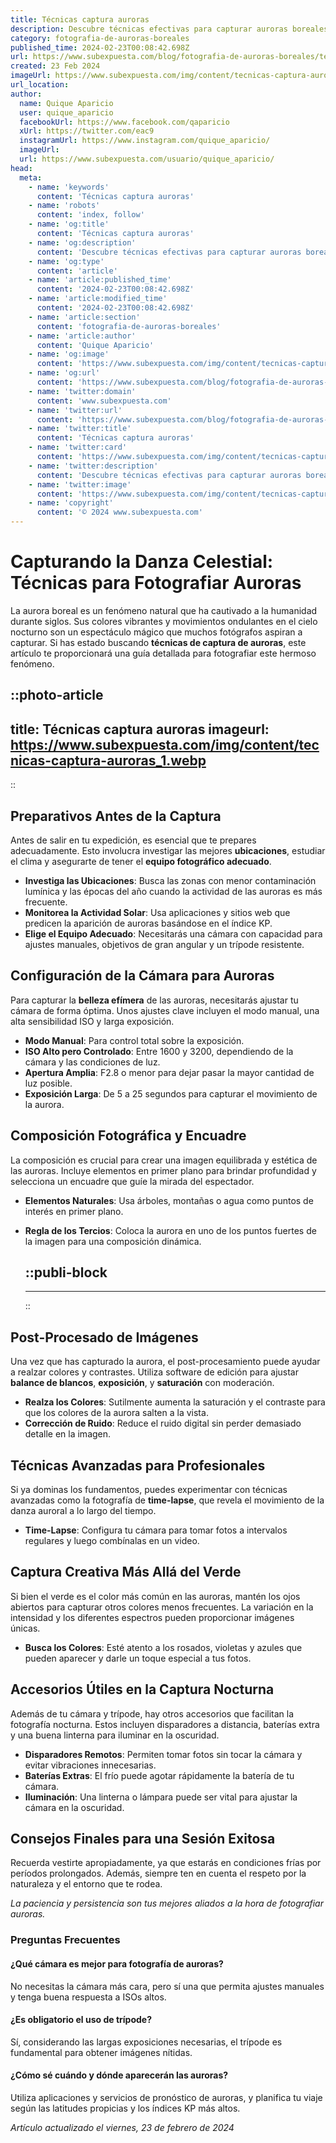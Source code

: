 ```yaml
---
title: Técnicas captura auroras
description: Descubre técnicas efectivas para capturar auroras boreales. Fotografía y admira su belleza con nuestros consejos y equipos recomendados.
category: fotografia-de-auroras-boreales
published_time: 2024-02-23T00:08:42.698Z
url: https://www.subexpuesta.com/blog/fotografia-de-auroras-boreales/tecnicas-captura-auroras
created: 23 Feb 2024
imageUrl: https://www.subexpuesta.com/img/content/tecnicas-captura-auroras_1.webp
url_location:
author:
  name: Quique Aparicio
  user: quique_aparicio
  facebookUrl: https://www.facebook.com/qaparicio
  xUrl: https://twitter.com/eac9
  instagramUrl: https://www.instagram.com/quique_aparicio/
  imageUrl: 
  url: https://www.subexpuesta.com/usuario/quique_aparicio/
head:
  meta:
    - name: 'keywords'
      content: 'Técnicas captura auroras'
    - name: 'robots'
      content: 'index, follow'
    - name: 'og:title'
      content: 'Técnicas captura auroras'
    - name: 'og:description'
      content: 'Descubre técnicas efectivas para capturar auroras boreales. Fotografía y admira su belleza con nuestros consejos y equipos recomendados.'
    - name: 'og:type'
      content: 'article'
    - name: 'article:published_time'
      content: '2024-02-23T00:08:42.698Z'
    - name: 'article:modified_time'
      content: '2024-02-23T00:08:42.698Z'
    - name: 'article:section'
      content: 'fotografia-de-auroras-boreales'
    - name: 'article:author'
      content: 'Quique Aparicio'
    - name: 'og:image'
      content: 'https://www.subexpuesta.com/img/content/tecnicas-captura-auroras_1.webp'
    - name: 'og:url'
      content: 'https://www.subexpuesta.com/blog/fotografia-de-auroras-boreales/tecnicas-captura-auroras'
    - name: 'twitter:domain'
      content: 'www.subexpuesta.com'
    - name: 'twitter:url'
      content: 'https://www.subexpuesta.com/blog/fotografia-de-auroras-boreales/tecnicas-captura-auroras'
    - name: 'twitter:title'
      content: 'Técnicas captura auroras'
    - name: 'twitter:card'
      content: 'https://www.subexpuesta.com/img/content/tecnicas-captura-auroras_1.webp'
    - name: 'twitter:description'
      content: 'Descubre técnicas efectivas para capturar auroras boreales. Fotografía y admira su belleza con nuestros consejos y equipos recomendados.'
    - name: 'twitter:image'
      content: 'https://www.subexpuesta.com/img/content/tecnicas-captura-auroras_1.webp'
    - name: 'copyright'
      content: '© 2024 www.subexpuesta.com'
---
```

# Capturando la Danza Celestial: Técnicas para Fotografiar Auroras

La aurora boreal es un fenómeno natural que ha cautivado a la humanidad durante siglos. Sus colores vibrantes y movimientos ondulantes en el cielo nocturno son un espectáculo mágico que muchos fotógrafos aspiran a capturar. Si has estado buscando **técnicas de captura de auroras**, este artículo te proporcionará una guía detallada para fotografiar este hermoso fenómeno.


::photo-article
---
title: Técnicas captura auroras
imageurl: https://www.subexpuesta.com/img/content/tecnicas-captura-auroras_1.webp
---
::


## Preparativos Antes de la Captura
Antes de salir en tu expedición, es esencial que te prepares adecuadamente. Esto involucra investigar las mejores **ubicaciones**, estudiar el clima y asegurarte de tener el **equipo fotográfico adecuado**.

- **Investiga las Ubicaciones**: Busca las zonas con menor contaminación lumínica y las épocas del año cuando la actividad de las auroras es más frecuente.
- **Monitorea la Actividad Solar**: Usa aplicaciones y sitios web que predicen la aparición de auroras basándose en el índice KP.
- **Elige el Equipo Adecuado**: Necesitarás una cámara con capacidad para ajustes manuales, objetivos de gran angular y un trípode resistente.

## Configuración de la Cámara para Auroras
Para capturar la **belleza efímera** de las auroras, necesitarás ajustar tu cámara de forma óptima. Unos ajustes clave incluyen el modo manual, una alta sensibilidad ISO y larga exposición.

- **Modo Manual**: Para control total sobre la exposición.
- **ISO Alto pero Controlado**: Entre 1600 y 3200, dependiendo de la cámara y las condiciones de luz.
- **Apertura Amplia**: F2.8 o menor para dejar pasar la mayor cantidad de luz posible.
- **Exposición Larga**: De 5 a 25 segundos para capturar el movimiento de la aurora.

## Composición Fotográfica y Encuadre
La composición es crucial para crear una imagen equilibrada y estética de las auroras. Incluye elementos en primer plano para brindar profundidad y selecciona un encuadre que guíe la mirada del espectador.

- **Elementos Naturales**: Usa árboles, montañas o agua como puntos de interés en primer plano.
- **Regla de los Tercios**: Coloca la aurora en uno de los puntos fuertes de la imagen para una composición dinámica.


  ::publi-block
  ---
  ---
  ::
  
  
## Post-Procesado de Imágenes
Una vez que has capturado la aurora, el post-procesamiento puede ayudar a realzar colores y contrastes. Utiliza software de edición para ajustar **balance de blancos**, **exposición**, y **saturación** con moderación.

- **Realza los Colores**: Sutilmente aumenta la saturación y el contraste para que los colores de la aurora salten a la vista.
- **Corrección de Ruido**: Reduce el ruido digital sin perder demasiado detalle en la imagen.

## Técnicas Avanzadas para Profesionales
Si ya dominas los fundamentos, puedes experimentar con técnicas avanzadas como la fotografía de **time-lapse**, que revela el movimiento de la danza auroral a lo largo del tiempo.

- **Time-Lapse**: Configura tu cámara para tomar fotos a intervalos regulares y luego combínalas en un video.

## Captura Creativa Más Allá del Verde
Si bien el verde es el color más común en las auroras, mantén los ojos abiertos para capturar otros colores menos frecuentes. La variación en la intensidad y los diferentes espectros pueden proporcionar imágenes únicas.

- **Busca los Colores**: Esté atento a los rosados, violetas y azules que pueden aparecer y darle un toque especial a tus fotos.

## Accesorios Útiles en la Captura Nocturna
Además de tu cámara y trípode, hay otros accesorios que facilitan la fotografía nocturna. Estos incluyen disparadores a distancia, baterías extra y una buena linterna para iluminar en la oscuridad.

- **Disparadores Remotos**: Permiten tomar fotos sin tocar la cámara y evitar vibraciones innecesarias.
- **Baterías Extras**: El frío puede agotar rápidamente la batería de tu cámara.
- **Iluminación**: Una linterna o lámpara puede ser vital para ajustar la cámara en la oscuridad.

## Consejos Finales para una Sesión Exitosa
Recuerda vestirte apropiadamente, ya que estarás en condiciones frías por períodos prolongados. Además, siempre ten en cuenta el respeto por la naturaleza y el entorno que te rodea.

*La paciencia y persistencia son tus mejores aliados a la hora de fotografiar auroras.*

### Preguntas Frecuentes

#### ¿Qué cámara es mejor para fotografía de auroras?
No necesitas la cámara más cara, pero sí una que permita ajustes manuales y tenga buena respuesta a ISOs altos.

#### ¿Es obligatorio el uso de trípode?
Sí, considerando las largas exposiciones necesarias, el trípode es fundamental para obtener imágenes nítidas.

#### ¿Cómo sé cuándo y dónde aparecerán las auroras?
Utiliza aplicaciones y servicios de pronóstico de auroras, y planifica tu viaje según las latitudes propicias y los índices KP más altos.

_Artículo actualizado el viernes, 23 de febrero de 2024_